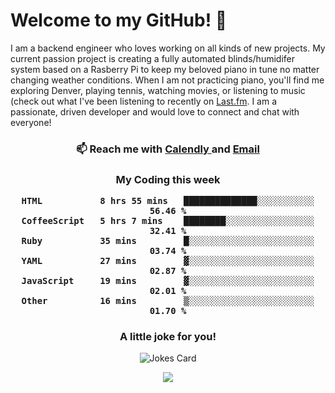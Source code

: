 <h1> Welcome to my GitHub! 👋 </h1>


  I am a backend engineer who loves working on all kinds of new projects. My current passion project is creating a fully automated blinds/humidifer system based on a Rasberry Pi to keep my beloved piano in tune no matter changing weather conditions. When I am not practicing piano, you'll find me exploring Denver, playing tennis, watching movies, or listening to music (check out what I've been listening to recently on [Last.fm](https://www.last.fm/user/mballa000). I am a passionate, driven developer and would love to connect and chat with everyone!

<h3 align = "center"> 📫 Reach me with <a href = "https://calendly.com/msbrandt00/30min"> Calendly </a> and <a href="mailto:msbrandt00@gmail.com">Email</a> 
 </h3>


 
<div align = "center"
[![Anurag's GitHub stats](https://github-readme-stats.vercel.app/api?username=mbrandt00)](https://github.com/anuraghazra/github-readme-stats)
          </div>
<h3 align="center">
  My Coding this week
<!--START_SECTION:waka-->

```text
HTML           8 hrs 55 mins   ██████████████░░░░░░░░░░░   56.46 %
CoffeeScript   5 hrs 7 mins    ████████░░░░░░░░░░░░░░░░░   32.41 %
Ruby           35 mins         █░░░░░░░░░░░░░░░░░░░░░░░░   03.74 %
YAML           27 mins         ▓░░░░░░░░░░░░░░░░░░░░░░░░   02.87 %
JavaScript     19 mins         ▓░░░░░░░░░░░░░░░░░░░░░░░░   02.01 %
Other          16 mins         ▒░░░░░░░░░░░░░░░░░░░░░░░░   01.70 %
```

<!--END_SECTION:waka-->

### A little joke for you!

![Jokes Card](https://readme-jokes.vercel.app/api?hideBorder)

<a href="https://www.linkedin.com/in/mbrandt00/"><img src="https://img.shields.io/badge/linkedin-%230077B5.svg?&style=for-the-badge&logo=linkedin&logoColor=white" /></a>
